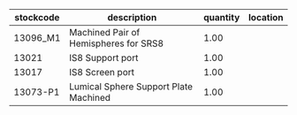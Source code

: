 |stockcode|description|quantity|location|
|---------|-----------|--------|--------|
|13096_M1|Machined Pair of Hemispheres for SRS8|1.00||
|13021|IS8 Support port|1.00||
|13017|IS8 Screen port|1.00||
|13073-P1|Lumical Sphere Support Plate Machined|1.00||
